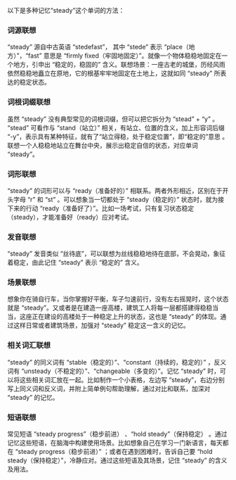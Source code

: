 以下是多种记忆“steady”这个单词的方法：

### 词源联想
“steady” 源自中古英语 “stedefast”， 其中 “stede” 表示 “place（地方）”，“fast” 意思是 “firmly fixed（牢固地固定）”。就像一个物体稳稳地固定在一个地方，引申出 “稳定的，稳固的” 含义。联想场景：一座古老的城堡，历经风雨依然稳稳地矗立在原地，它的根基牢牢地固定在土地上，这就如同 “steady” 所表达的稳定状态。 

### 词根词缀联想 
虽然 “steady” 没有典型常见的词根词缀，但可以把它拆分为 “stead” + “y” 。 “stead” 可看作与 “stand（站立）” 相关，有站立、位置的含义，加上形容词后缀 “-y”，表示具有某种特征，就有了“站立得稳，处于稳定位置”，即“稳定的”意思 。联想一个人稳稳地站立在舞台中央，展示出稳定自信的状态，对应单词 “steady”。 

### 词形联想 
“steady” 的词形可以与 “ready（准备好的）” 相联系。两者外形相近，区别在于开头字母 “r” 和 “st” 。可以想象当一切都处于 “steady（稳定的）” 状态时，就为接下来的行动 “ready（准备好了）”。比如一场考试，只有复习状态稳定（steady），才能准备好（ready）应对考试。 

### 发音联想 
“steady” 发音类似 “丝待底”，可以联想为丝线稳稳地待在底部，不会晃动，象征着稳定，由此记住 “steady” 表示 “稳定的” 含义。 

### 场景联想 
想象你在骑自行车，当你掌握好平衡，车子匀速前行，没有左右摇晃时，这个状态就是 “steady”。又或者是在建造一座高楼，建筑工人将每一层都搭建得稳稳当当，这座正在建设的高楼处于一种稳定上升的状态，这也是 “steady” 的体现。通过这样日常或者建筑场景，加强对 “steady” 稳定这一含义的记忆。 

### 相关词汇联想 
“steady” 的同义词有 “stable（稳定的）”、“constant（持续的，稳定的）” ，反义词有 “unsteady（不稳定的）”、“changeable（多变的）”。记忆 “steady” 时，可以将这些相关词汇放在一起。比如制作一个小表格，左边写 “steady”，右边分别写上同义词和反义词，并附上简单例句帮助理解，通过对比和联系，加深对 “steady” 的记忆。 

### 短语联想 
常见短语 “steady progress”（稳步前进） 、“hold steady”（保持稳定） 。通过记忆这些短语，在脑海中构建使用场景。比如想象自己在学习一门新语言，每天都在 “steady progress（稳步前进）” ；或者在遇到困难时，告诉自己要 “hold steady（保持稳定）”，冷静应对。通过这些短语及其场景，记住 “steady” 的含义及用法。 